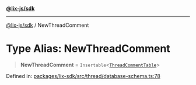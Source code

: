 [**@lix-js/sdk**](../README.md)

***

[@lix-js/sdk](../README.md) / NewThreadComment

# Type Alias: NewThreadComment

> **NewThreadComment** = `Insertable`\<[`ThreadCommentTable`](ThreadCommentTable.md)\>

Defined in: [packages/lix-sdk/src/thread/database-schema.ts:78](https://github.com/opral/monorepo/blob/319d0a05c320245f48086433fd248754def09ccc/packages/lix-sdk/src/thread/database-schema.ts#L78)
